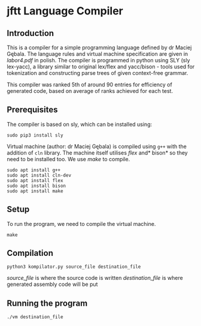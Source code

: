 # jftt Language Compiler

## Introduction
This is a compiler for a simple programming language defined by dr Maciej Gębala. The language rules and virtual machine specification are given in *labor4.pdf* in polish.
The compiler is programmed in python using SLY (sly lex-yacc), a library similar to original lex/flex and yacc/bison - tools used for tokenization and constructing parse trees of given context-free grammar.

This compiler was ranked 5th of around 90 entries for efficiency of generated code, based on average of ranks achieved for each test.

## Prerequisites
The compiler is based on sly, which can be installed using:
```
sudo pip3 install sly
```

Virtual machine (author: dr Maciej Gębala) is compiled using `g++` with the addition of `cln` library. The machine itself utilises *flex* and* bison* so they need to be installed too. We use *make* to compile.
```
sudo apt install g++
sudo apt install cln-dev
sudo apt install flex
sudo apt install bison
sudo apt install make
```

## Setup
To run the program, we need to compile the virtual machine.
```
make
```

## Compilation
```
python3 kompilator.py source_file destination_file
```
*source_file* is where the source code is written
*destination_file* is where generated assembly code will be put

## Running the program
```
./vm destination_file
```
